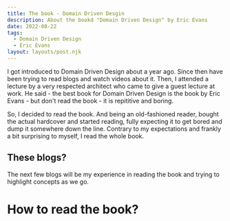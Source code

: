 ```yaml
---
title: The book - Domain Driven Desgin
description: About the bookd "Domain Driven Design" by Eric Evans
date: 2022-08-22
tags:
  - Domain Driven Design
  - Eric Evans
layout: layouts/post.njk
---
```

I got introduced to Domain Driven Design about a year ago.  Since then have been trying to read blogs and watch videos about it.  Then, I attended a lecture by a very respected architect who came to give a guest lecture at work.  He said - the best book for Domain Driven Design is the book by Eric Evans - but don't read the book - it is repititive and boring.

So, I decided to read the book.  And being an old-fashioned reader, bought the actual hardcover and started reading, fully expecting it to get bored and dump it somewhere down the line.  Contrary to my expectations and frankly a bit surprising to myself, I read the whole book.  

## These blogs?

The next few blogs will be my experience in reading the book and trying to highlight concepts as we go.  

# How to read the book?


